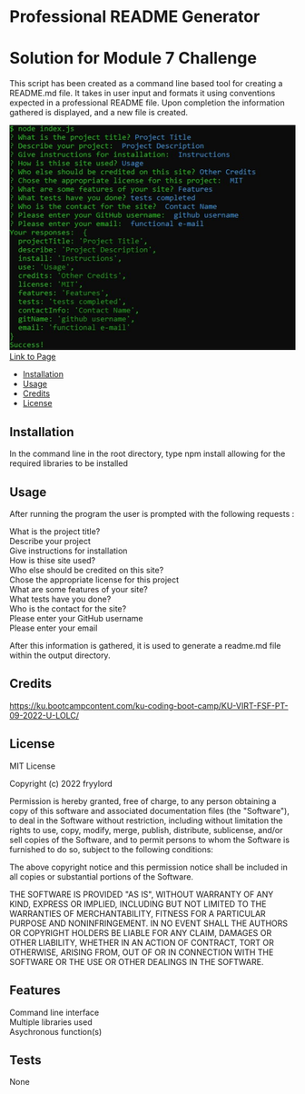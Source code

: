 # Professional README Generator
# Solution for Module 7 Challenge

This script has been created as a command line based tool for creating a README.md file.  It takes in user input and formats it using conventions expected in a professional README file.  Upon completion the information gathered is displayed, and a new file is created.   


![](./images/Screenshot.jpg)
[Link to Page](https://fryylord.github.io/professionalREADME/)

- [Installation](#installation)
- [Usage](#usage)
- [Credits](#credits)
- [License](#license)

## Installation

In the command line in the root directory, type npm install allowing for the required libraries to be installed

## Usage

After running the program the user is prompted with the following requests :

What is the project title?  
Describe your project  
Give instructions for installation  
How is thise site used?  
Who else should be credited on this site?  
Chose the appropriate license for this project  
What are some features of your site?  
What tests have you done?  
Who is the contact for the site?  
Please enter your GitHub username  
Please enter your email  

After this information is gathered, it is used to generate a readme.md file within the output directory.

## Credits

https://ku.bootcampcontent.com/ku-coding-boot-camp/KU-VIRT-FSF-PT-09-2022-U-LOLC/  


## License
 
MIT License

Copyright (c) 2022 fryylord

Permission is hereby granted, free of charge, to any person obtaining a copy
of this software and associated documentation files (the "Software"), to deal
in the Software without restriction, including without limitation the rights
to use, copy, modify, merge, publish, distribute, sublicense, and/or sell
copies of the Software, and to permit persons to whom the Software is
furnished to do so, subject to the following conditions:

The above copyright notice and this permission notice shall be included in all
copies or substantial portions of the Software.

THE SOFTWARE IS PROVIDED "AS IS", WITHOUT WARRANTY OF ANY KIND, EXPRESS OR
IMPLIED, INCLUDING BUT NOT LIMITED TO THE WARRANTIES OF MERCHANTABILITY,
FITNESS FOR A PARTICULAR PURPOSE AND NONINFRINGEMENT. IN NO EVENT SHALL THE
AUTHORS OR COPYRIGHT HOLDERS BE LIABLE FOR ANY CLAIM, DAMAGES OR OTHER
LIABILITY, WHETHER IN AN ACTION OF CONTRACT, TORT OR OTHERWISE, ARISING FROM,
OUT OF OR IN CONNECTION WITH THE SOFTWARE OR THE USE OR OTHER DEALINGS IN THE
SOFTWARE.

## Features

Command line interface  
Multiple libraries used  
Asychronous function(s)

## Tests

None

